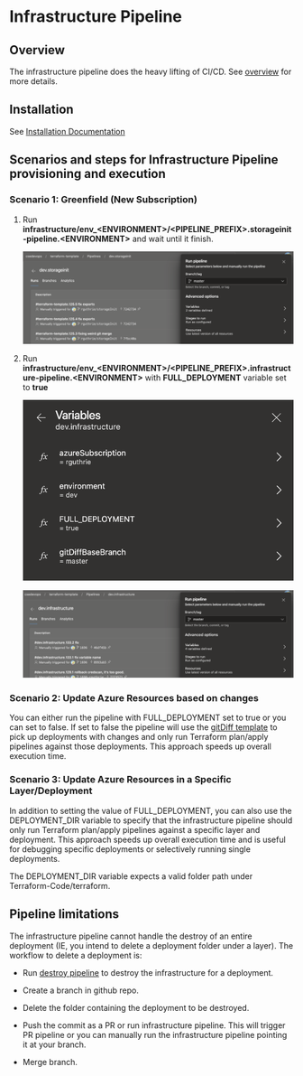 # Infrastructure Pipeline

## Overview

The infrastructure pipeline does the heavy lifting of CI/CD.  See [overview](./INFRASTRUCTUREPIPELINEOVERVIEW.md) for more details.

## Installation

See [Installation Documentation](./INSTALLATION.md)

## Scenarios and steps for Infrastructure Pipeline provisioning and execution

### Scenario 1: Greenfield (New Subscription)

1. Run **infrastructure/env_\<ENVIRONMENT\>/\<PIPELINE_PREFIX\>.storageinit-pipeline.\<ENVIRONMENT\>** and wait until it finish.

   ![StorageInit Pipeline](images/infra.storageinit-pipeline.run.png)

2. Run **infrastructure/env_\<ENVIRONMENT\>/\<PIPELINE_PREFIX\>.infrastructure-pipeline.\<ENVIRONMENT\>** with **FULL_DEPLOYMENT** variable set to **true**

   ![Vars](images/infra.infra-pipeline.vars.png)

   ![Infra Pipeline](images/infra.infra-pipeline.run.png)

### Scenario 2: Update Azure Resources based on changes

You can either run the pipeline with FULL_DEPLOYMENT set to true or you can set to false.  If set to false the pipeline will use the [gitDiff template](../azure-pipelines/templates/template.job.gitdiff.yml) to pick up deployments with changes and only run Terraform plan/apply pipelines against those deployments.  This approach speeds up overall execution time.

### Scenario 3: Update Azure Resources in a Specific Layer/Deployment

In addition to setting the value of FULL_DEPLOYMENT, you can also use the DEPLOYMENT_DIR variable to specify that the infrastructure pipeline should only run Terraform plan/apply pipelines against a specific layer and deployment. This approach speeds up overall execution time and is useful for debugging specific deployments or selectively running single deployments.

The DEPLOYMENT_DIR variable expects a valid folder path under Terraform-Code/terraform.

## Pipeline limitations

The infrastructure pipeline cannot handle the destroy of an entire deployment (IE, you intend to delete a deployment folder under a layer).  The workflow to delete a deployment is:

- Run [destroy pipeline](../azure-pipelines/pipeline.tfdestroy.yml) to destroy the infrastructure for a deployment.

- Create a branch in github repo.

- Delete the folder containing the deployment to be destroyed.

- Push the commit as a PR or run infrastructure pipeline.  This will trigger PR pipeline or you can manually run the infrastructure pipeline pointing it at your branch.

- Merge branch.
